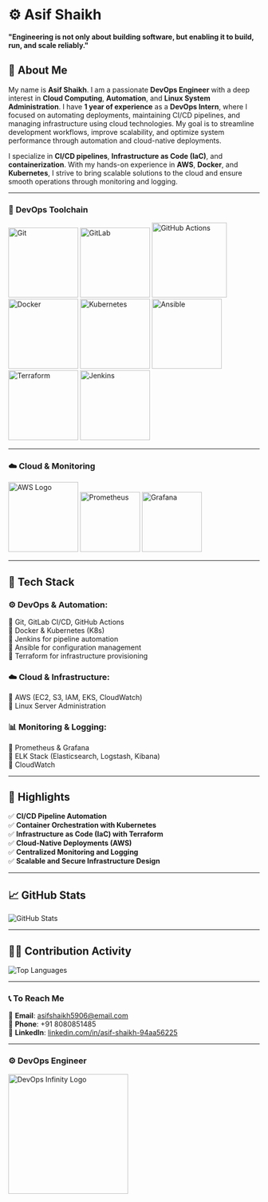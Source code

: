 # ⚙️ Asif Shaikh  

**"Engineering is not only about building software, but enabling it to build, run, and scale reliably."**  

## 👋 About Me

My name is **Asif Shaikh**. I am a passionate **DevOps Engineer** with a deep interest in **Cloud Computing**, **Automation**, and **Linux System Administration**. I have **1 year of experience** as a **DevOps Intern**, where I focused on automating deployments, maintaining CI/CD pipelines, and managing infrastructure using cloud technologies. My goal is to streamline development workflows, improve scalability, and optimize system performance through automation and cloud-native deployments.

I specialize in **CI/CD pipelines**, **Infrastructure as Code (IaC)**, and **containerization**. With my hands-on experience in **AWS**, **Docker**, and **Kubernetes**, I strive to bring scalable solutions to the cloud and ensure smooth operations through monitoring and logging.

---

### 🧰 **DevOps Toolchain**

<p align="left">
  <img src="https://git-scm.com/images/logos/downloads/Git-Icon-1788C.png" alt="Git" width="140" />
  <img src="https://about.gitlab.com/images/press/logo/png/gitlab-icon-rgb.png" alt="GitLab" width="140" />
  <img src="https://github.githubassets.com/images/modules/logos_page/GitHub-Mark.png" alt="GitHub Actions" width="150" />
  <img src="https://www.docker.com/wp-content/uploads/2022/03/Moby-logo.png" alt="Docker" width="140" />
  <img src="https://upload.wikimedia.org/wikipedia/commons/3/39/Kubernetes_logo_without_workmark.svg" alt="Kubernetes" width="140" />
  <img src="https://upload.wikimedia.org/wikipedia/commons/2/24/Ansible_logo.svg" alt="Ansible" width="140" />
  <img src="https://cdn.worldvectorlogo.com/logos/terraform-enterprise.svg" alt="Terraform" width="140" />
  <img src="https://www.jenkins.io/images/logos/jenkins/jenkins.png" alt="Jenkins" width="140" />
</p>

---

### ☁️ **Cloud & Monitoring**

<p align="left">
  <img src="https://a0.awsstatic.com/libra-css/images/logos/aws_logo_smile_1200x630.png" alt="AWS Logo" width="140" />
  <img src="https://upload.wikimedia.org/wikipedia/commons/3/38/Prometheus_software_logo.svg" alt="Prometheus" width="120" />
  <img src="https://upload.wikimedia.org/wikipedia/commons/3/3b/Grafana_icon.svg" alt="Grafana" width="120" />
  
</p>

---

## 📌 Tech Stack  

### ⚙️ **DevOps & Automation:**  
🔹 Git, GitLab CI/CD, GitHub Actions  
🔹 Docker & Kubernetes (K8s)  
🔹 Jenkins for pipeline automation  
🔹 Ansible for configuration management  
🔹 Terraform for infrastructure provisioning  

### ☁️ **Cloud & Infrastructure:**  
🔹 AWS (EC2, S3, IAM, EKS, CloudWatch)  
🔹 Linux Server Administration  

### 📊 **Monitoring & Logging:**  
🔹 Prometheus & Grafana  
🔹 ELK Stack (Elasticsearch, Logstash, Kibana)  
🔹 CloudWatch  

---

## 🚀 Highlights  

✅ **CI/CD Pipeline Automation**  
✅ **Container Orchestration with Kubernetes**  
✅ **Infrastructure as Code (IaC) with Terraform**  
✅ **Cloud-Native Deployments (AWS)**  
✅ **Centralized Monitoring and Logging**  
✅ **Scalable and Secure Infrastructure Design**  

---

## 📈 GitHub Stats

![GitHub Stats](https://github-readme-stats.vercel.app/api?username=asifshaikh49&show_icons=true&theme=tokyonight)

---

## 🧑‍💻 Contribution Activity

![Top Languages](https://github-readme-stats.vercel.app/api/top-langs/?username=asifshaikh49&layout=compact&theme=tokyonight)

---

### 📞 To Reach Me

📧 **Email**: asifshaikh5906@email.com  
📱 **Phone**: +91 8080851485  
🔗 **LinkedIn**: [linkedin.com/in/asif-shaikh-94aa56225](https://linkedin.com/in/asif-shaikh-94aa56225)  

---

### ⚙️ **DevOps Engineer**

<p align="left">
  <img src="https://raw.githubusercontent.com/CloudWithRaj/DevOps/main/devops-infinity.png" alt="DevOps Infinity Logo" width="240" />
</p>
